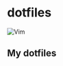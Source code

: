 # dotfiles
![Vim](https://img.shields.io/badge/VIM-%2311AB00.svg?style=for-the-badge&logo=vim&logoColor=white)

## My dotfiles
